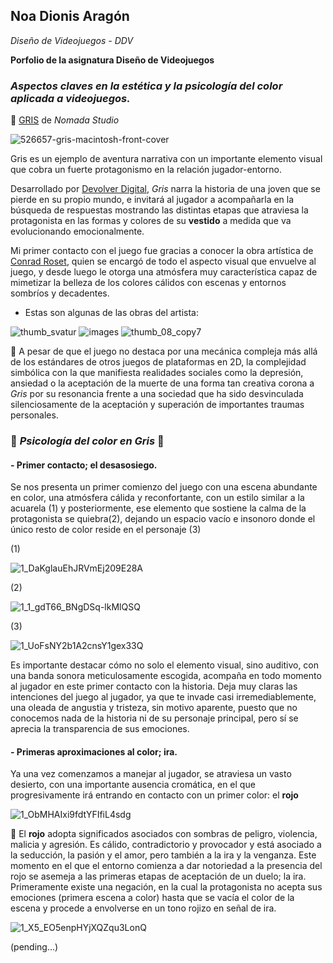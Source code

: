 ## Noa Dionis Aragón 


*Diseño de Videojuegos - DDV*

**Porfolio de la asignatura Diseño de Videojuegos**

### *Aspectos claves en la estética y la psicología del color aplicada a videojuegos.* 
:blue_heart: [GRIS](https://nomada.studio) de *Nomada Studio*

![526657-gris-macintosh-front-cover](https://user-images.githubusercontent.com/114673717/194709154-4be4330e-5f7e-49ee-ad30-d81c5ff651f8.jpg)


Gris es un ejemplo de aventura narrativa con un importante elemento visual que cobra un fuerte protagonismo en la relación jugador-entorno. 

Desarrollado por [Devolver Digital](https://www.devolverdigital.com), *Gris* narra la historia de una joven que se pierde en su propio mundo, e invitará al jugador a acompañarla en la búsqueda de respuestas mostrando las distintas etapas que atraviesa la protagonista en las formas y colores de su **vestido** a medida que va evolucionando emocionalmente. 

Mi primer contacto con el juego fue gracias a conocer la obra artística de [Conrad Roset](https://www.conradroset.com), quien se encargó de todo el aspecto visual que envuelve al juego, y desde luego le otorga una atmósfera muy característica capaz de mimetizar la belleza de los colores cálidos con escenas y entornos sombríos y decadentes.

- Estas son algunas de las obras del artista:

![thumb_svatur](https://user-images.githubusercontent.com/114673717/194709392-fd134cbc-38f4-460d-b085-23c76d4c9f5d.jpg) 
![images](https://user-images.githubusercontent.com/114673717/194709394-fea91939-7ccb-4cba-b7af-7671d6cb5cac.jpg)
![thumb_08_copy7](https://user-images.githubusercontent.com/114673717/194709429-2d84cf30-32d6-4685-a743-17e57b746632.jpg)

📍 A pesar de que el juego no destaca por una mecánica compleja más allá de los estándares de otros juegos de plataformas en 2D, la complejidad simbólica con la que manifiesta realidades sociales como la depresión, ansiedad o la aceptación de la muerte de una forma tan creativa corona a *Gris* por su resonancia frente a una sociedad que ha sido desvinculada silenciosamente de la aceptación y superación de importantes traumas personales.

### :hibiscus: *Psicología del color en Gris* :hibiscus: 
#### - Primer contacto; el desasosiego.

Se nos presenta un primer comienzo del juego con una escena abundante en color, una atmósfera cálida y reconfortante, con un estilo similar a la acuarela (1) y posteriormente, ese elemento que sostiene la calma de la protagonista se quiebra(2), dejando un espacio vacío e insonoro donde el único resto de color reside en el personaje (3)


(1)

![1_DaKglauEhJRVmEj209E28A](https://user-images.githubusercontent.com/114673717/194710030-97dace67-760a-4bae-bfc7-f6b457fba028.png)

(2)

![1_1_gdT66_BNgDSq-lkMlQSQ](https://user-images.githubusercontent.com/114673717/194710035-45235432-71ca-4fd6-ba56-ce0e8b086f5f.png)

(3)

![1_UoFsNY2b1A2cnsY1gex33Q](https://user-images.githubusercontent.com/114673717/194710138-29a10ebc-bb3c-4cae-b070-25666505d66c.png)

Es importante destacar cómo no solo el elemento visual, sino auditivo, con una banda sonora meticulosamente escogida, acompaña en todo momento al jugador en este primer contacto con la historia. Deja muy claras las intenciones del juego al jugador, ya que te invade casi irremediablemente, una oleada de angustia y tristeza, sin motivo aparente, puesto que no conocemos nada de la historia ni de su personaje principal, pero sí se aprecia la transparencia de sus emociones.

#### - Primeras aproximaciones al color; ira.

Ya una vez comenzamos a manejar al jugador, se atraviesa un vasto desierto, con una importante ausencia cromática, en el que progresivamente irá entrando en contacto con un primer color: el **rojo**

![1_ObMHAIxi9fdtYFIfiL4sdg](https://user-images.githubusercontent.com/114673717/194711035-59978f59-2781-4fc3-a0ca-6c39ec2a334c.png)


🔴 El **rojo** adopta significados asociados con sombras de peligro, violencia, malicia y agresión. Es cálido, contradictorio y provocador y está asociado a la seducción, la pasión y el amor, pero también a la ira y la venganza. Este momento en el que el entorno comienza a dar notoriedad a la presencia del rojo se asemeja a las primeras etapas de aceptación de un duelo; la ira. Primeramente existe una negación, en la cual la protagonista no acepta sus emociones (primera escena a color) hasta que se vacía el color de la escena y procede a envolverse en un tono rojizo en señal de ira.

![1_X5_EO5enpHYjXQZqu3LonQ](https://user-images.githubusercontent.com/114673717/194710448-92e3ab8d-d45d-4e4b-b602-ad6cee27db84.png)

(pending...)
